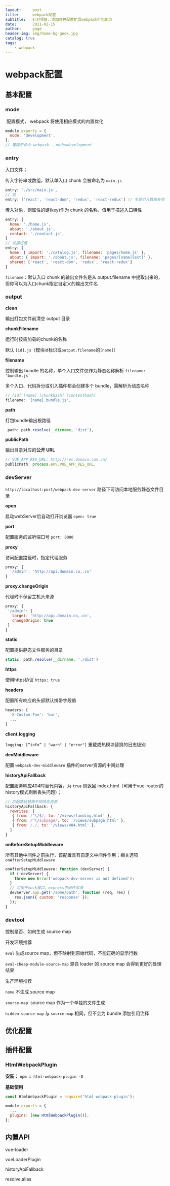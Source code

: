 ```yaml
---
layout:     post
title:      webpack配置
subtitle:   针对项目，添加各种配置扩展webpack打包能力
date:       2021-02-15
author:     page
header-img: img/home-bg-geek.jpg
catalog: true
tags:
    - webpack
---
```


# webpack配置

## 基本配置

### mode

 配置模式， webpack 将使用相应模式的内置优化

```js
module.exports = {
  mode: 'development',
};
// 等同于命令 webpack --mode=development
```

### entry

入口文件；

传入字符串或数组，默认单入口 chunk 会被命名为 `main.js`

```js
entry: './src/main.js',
// 或
entry: ['react', 'react-dom', 'redux', 'react-redux'] // 生成引入数组各项的入口chunk
```

传入对象，则属性的键(key)作为 chunk 的名称，值用于描述入口特性

```js
entry: {
  home: './home.js',
  about: './about.js',
  contact: './contact.js',
}
// 或描述值
entry: {
  home: { import: './catalog.js', filename: 'pages/home.js' },
  about: { import: './about.js', filename: 'pages/[name][ext]' },
  shared: ['react', 'react-dom', 'redux', 'react-redux']
}
```

`filename`：默认入口 chunk 的输出文件名是从 output.filename 中提取出来的，但你可以为入口chunk指定自定义的输出文件名

### output

**clean**

输出打包文件前清空 output 目录

**chunkFilename**

运行时按需加载的chunk的名称

默认 `[id].js`（模块id标识或`output.filename`的`[name]`）

**filename**

控制输出 bundle 的名称，单个入口文件仅作为静态名称解析 `filename: 'bundle.js'`

多个入口、代码拆分或引入插件都会创建多个 bundle，需解析为动态名称

```js
// [id] [name] [chunkhash] [contenthash]
filename: '[name].bundle.js',
```

**path**

打包bundle输出根路径

```js
 path: path.resolve(__dirname, 'dist'),
```

**publicPath**

输出目录对应的**公开 URL**

```js
// VUE_APP_RES_URL: http://res.domain.com.cn/
publicPath: process.env.VUE_APP_RES_URL,
```

### devServer

`http://localhost:port/webpack-dev-server` 路径下可访问本地服务静态文件目录

**open**

启动webServer后自动打开浏览器 `open: true`

**port**

配置服务的监听端口号 `port: 8080`

**proxy**

访问配置路径时，指定代理服务

```js
proxy: {
  '/admin': 'http://api.domain.co,.cn'
}
```

**proxy.changeOrigin**

代理时不保留主机头来源

```js
proxy: {
 '/admin': {
   target: 'http://api.domain.co,.cn',
   changeOrigin: true
 }
}
```

**static**

配置提供静态文件服务的目录

```js
static: path.resolve(__dirname, './dist')
```

**https**

使用https协议 `https: true`

**headers**

配置所有响应的头部默认携带字段值

```js
headers: {
  'X-Custom-Foo': 'bar',
  ...
}
```

**client.logging**

`logging: [“info” | "warn" | "error"]` 重载或热模块替换的日志级别

**devMiddleware**

配置 `webpack-dev-middleware` 插件的server资源的中间处理

**historyApiFallback**

配置服务响应404时替代内容，为 `true` 则返回 index.html（可用于vue-router的history模式刷新丢失问题）；

```js
// 匹配路径替换不同响应资源
historyApiFallback: {
  rewrites: [
   { from: /^\/$/, to: '/views/landing.html' },
   { from: /^\/subpage/, to: '/views/subpage.html' },
   { from: /./, to: '/views/404.html' },
  ]
}
```

**onBeforeSetupMiddleware**

所有其他中间件之前执行，该配置具有自定义中间件作用；相关选项 `onAfterSetupMiddleware`

```js
onAfterSetupMiddleware: function (devServer) {
  if (!devServer) {
    throw new Error('webpack-dev-server is not defined');
  }
  // 可用于mock接口，express中间件写法
  devServer.app.get('/some/path', function (req, res) {
    res.json({ custom: 'response' });
  });
}
```

### devtool

控制是否、如何生成 source map

开发环境推荐

`eval` 生成source map，但不映射到原始代码，不能正确的显示行数

`eval-cheap-module-source-map` 源自 loader 的 source map 会得到更好的处理结果

生产环境推荐

`none` 不生成 source map

`source-map`  source map 作为一个单独的文件生成

`hidden-source-map` 与 `source-map` 相同，但不会为 bundle 添加引用注释

## 优化配置

## 插件配置

### HtmlWebpackPlugin

**安装：** `npm i html-webpack-plugin -D`

**基础使用**

```js
const HtmlWebpackPlugin = require('html-webpack-plugin');

module.exports = {
  ...
  plugins: [new HtmlWebpackPlugin()],
};
```

## 内置API

vue-loader

vueLoaderPlugin



historyApiFallback

resolve.alias

